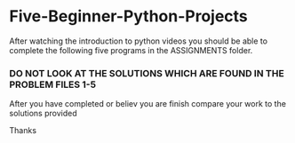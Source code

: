 # Five-Beginner-Python-Projects

After watching the introduction to python videos you should be able to complete the following five programs in the ASSIGNMENTS folder.

### DO NOT LOOK AT THE SOLUTIONS WHICH ARE FOUND IN THE PROBLEM FILES 1-5

After you have completed or believ you are finish compare your work to the solutions provided

Thanks
